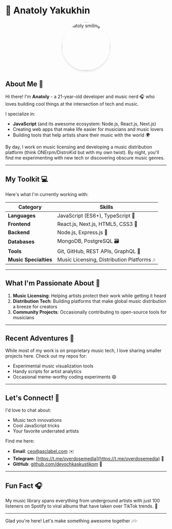 # 👋 Anatoly Yakukhin

<img src="https://avatars.githubusercontent.com/u/141354672?v=4" alt="Anatoly smiling" width="150" height="150" style="border-radius: 50%; margin: 20px auto; display: block; box-shadow: 0 4px 6px rgba(0,0,0,0.1);" />

## About Me 🎵

Hi there! I'm **Anatoly** - a 21-year-old developer and music nerd 🎧 who loves building cool things at the intersection of tech and music. 

I specialize in:
- **JavaScript** (and its awesome ecosystem: Node.js, React.js, Next.js)
- Creating web apps that make life easier for musicians and music lovers
- Building tools that help artists share their music with the world 🌍

By day, I work on music licensing and developing a music distribution platform (think ONErpm/DistroKid but with my own twist). By night, you'll find me experimenting with new tech or discovering obscure music genres. 

---

## My Toolkit 💻

Here's what I'm currently working with:

| Category              | Skills                                                                 |
|-----------------------|------------------------------------------------------------------------|
| **Languages**         | JavaScript (ES6+), TypeScript 💬                                      |
| **Frontend**          | React.js, Next.js, HTML5, CSS3 🎨                                     |
| **Backend**           | Node.js, Express.js 🚀                                                |
| **Databases**         | MongoDB, PostgreSQL 🗃️                                               |
| **Tools**             | Git, GitHub, REST APIs, GraphQL 🔄                                    |
| **Music Specialties** | Music Licensing, Distribution Platforms 🎶                            |

---

## What I'm Passionate About 🌟

1. **Music Licensing**: Helping artists protect their work while getting it heard
2. **Distribution Tech**: Building platforms that make global music distribution a breeze for creators
3. **Community Projects**: Occasionally contributing to open-source tools for musicians

---

## Recent Adventures 🚧

While most of my work is on proprietary music tech, I love sharing smaller projects here. Check out my repos for:
- Experimental music visualization tools
- Handy scripts for artist analytics
- Occasional meme-worthy coding experiments 😄

---

## Let's Connect! 🤝

I'd love to chat about:
- Music tech innovations
- Cool JavaScript tricks
- Your favorite underrated artists

Find me here:
- **Email**: [ceo@asclabel.com](mailto:ceo@asclabel.com) ✉️
- **Telegram**: [https://t.me/overdosemedia](https://t.me/overdosemedia) 💼
- **GitHub**: [github.com/devochkaskustikom](https://github.com/devochkaskustikom) 🐧

---

## Fun Fact 🎧

My music library spans everything from underground artists with just 100 listeners on Spotify to viral albums that have taken over TikTok trends. 🎸

---

Glad you're here! Let's make something awesome together 🎶✨

<!---
devochkaskustikom/devochkaskustikom is a ✨ special ✨ repository because its `README.md` (this file) appears on your GitHub profile.
You can click the Preview link to take a look at your changes.
--->
